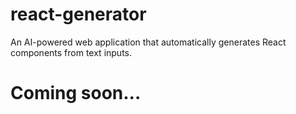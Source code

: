 # react-generator
An AI-powered web application that automatically generates React components from text inputs.


# Coming soon...
